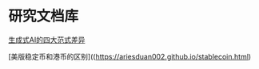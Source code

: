 # 研究文档库

[生成式AI的四大范式差异](https://ariesduan002.github.io/GenAI_4para.html)

[美版稳定币和港币的区别]((https://ariesduan002.github.io/stablecoin.html)
